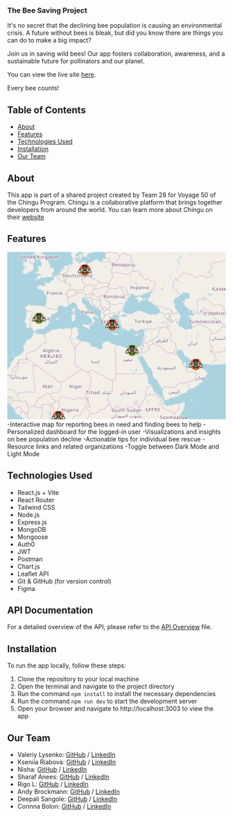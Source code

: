 ### The Bee Saving Project

It's no secret that the declining bee population is causing an environmental crisis. A future without bees is bleak, but did you know there are things you can do to make a big impact?

Join us in saving wild bees! Our app fosters collaboration, awareness, and a sustainable future for pollinators and our planet.

You can view the live site [here](https://thesavingbeeproject.netlify.app/).

Every bee counts!

## Table of Contents

- [About](#about)
- [Features](#features)
- [Technologies Used](#technologies-used)
- [Installation](#installation)
- [Our Team](#our-team)

## About

This app is part of a shared project created by Team 28 for Voyage 50 of the Chingu Program. Chingu is a collaborative platform that brings together developers from around the world. You can learn more about Chingu on their [website](https://www.chingu.io/)

## Features

![Interactive Map Screenshot](./docs/bees-map.png)
-Interactive map for reporting bees in need and finding bees to help
-Personalized dashboard for the logged-in user
-Visualizations and insights on bee population decline
-Actionable tips for individual bee rescue
-Resource links and related organizations
-Toggle between Dark Mode and Light Mode


## Technologies Used

- React.js + Vite
- React Router
- Tailwind CSS
- Node.js
- Express.js
- MongoDB
- Mongoose
- Auth0
- JWT
- Postman
- Chart.js
- Leaflet API
- Git & GitHub (for version control)
- Figma

## API Documentation

For a detailed overview of the API, please refer to the [API Overview](docs/api-overview.md) file.

## Installation

To run the app locally, follow these steps:

1. Clone the repository to your local machine
2. Open the terminal and navigate to the project directory
3. Run the command `npm install` to install the necessary dependencies
4. Run the command `npm run dev` to start the development server
5. Open your browser and navigate to http://localhost:3003 to view the app

## Our Team

- Valeriy Lysenko: [GitHub](https://github.com/Valeriusdev) / [LinkedIn](https://www.linkedin.com/in/valeriylysenko/)
- Kseniia Riabova: [GitHub](https://github.com/KseniiaRiabova) / [LinkedIn](https://www.linkedin.com/in/kseniia--riabova/)
- Nisha: [GitHub](https://github.com/NishaVijai) / [LinkedIn](https://www.linkedin.com/in/noorunnisha-thamizuddin-319976105/)
- Sharaf Anees: [GitHub](https://github.com/sharafcs50) / [LinkedIn](https://linkedin.com/in/sharafrica)
- Rigo L: [GitHub](https://github.com/r1g023) / [LinkedIn](https://www.linkedin.com/in/rigo0101/)
- Andy Brockmann: [GitHub](https://github.com/PongRVA) / [LinkedIn](https://linkedin.com/in/andybrockmann)
- Deepali Sangole: [GitHub](https://github.com/ss-deep) / [LinkedIn](https://www.linkedin.com/in/deepali-sangole-49b0841b/)
- Corinna Bolon: [GitHub](https://github.com/corinnabolon) / [LinkedIn](https://www.linkedin.com/in/corinna-bolon-690003297/)
